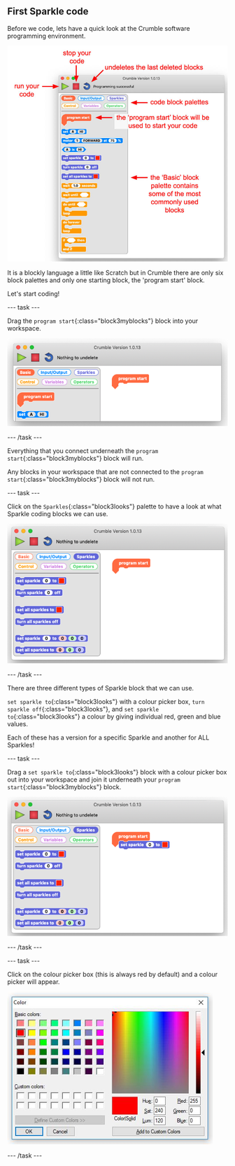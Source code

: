 ## First Sparkle code

Before we code, lets have a quick look at the Crumble software programming environment.

![Crumble software programming environment](images/crumbleEnvironment.jpg)

It is a blockly language a little like Scratch but in Crumble there are only six block palettes and only one starting block, the 'program start' block.

Let's start coding!

--- task ---

Drag the `program start`{:class="block3myblocks"} block into your workspace.

![The Crumble program start block](images/programStart.jpg)

--- /task ---

Everything that you connect underneath the `program start`{:class="block3myblocks"} block will run.

Any blocks in your workspace that are not connected to the `program start`{:class="block3myblocks"} block will not run.

--- task ---

Click on the `Sparkles`{:class="block3looks"} palette to have a look at what Sparkle coding blocks we can use.

![The Sparkle block palette](images/sparkleBlocks.jpg)

--- /task ---

There are three different types of Sparkle block that we can use.

`set sparkle to`{:class="block3looks"} with a colour picker box, `turn sparkle off`{:class="block3looks"}, and `set sparkle to`{:class="block3looks"} a colour by giving individual red, green and blue values.

Each of these has a version for a specific Sparkle and another for ALL Sparkles!

--- task ---

Drag a `set sparkle to`{:class="block3looks"} block with a colour picker box out into your workspace and join it underneath your `program start`{:class="block3myblocks"} block.

![Add a set Sparkle block](images/setSparkleBlocksBox.jpg)

--- /task ---

--- task ---

Click on the colour picker box (this is always red by default) and a colour picker will appear.

![Colour picker on Windows version](images/winColPick.jpg)

--- /task ---





